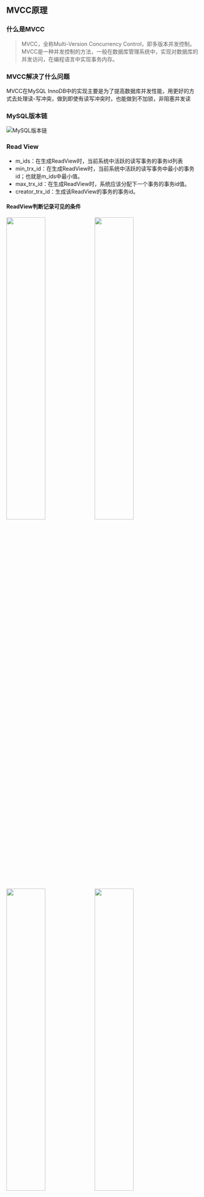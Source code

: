 ## MVCC原理
### 什么是MVCC
> MVCC，全称Multi-Version Concurrency Control，即多版本并发控制。MVCC是一种并发控制的方法，一般在数据库管理系统中，实现对数据库的并发访问，在编程语言中实现事务内存。

### MVCC解决了什么问题
MVCC在MySQL InnoDB中的实现主要是为了提高数据库并发性能，用更好的方式去处理读-写冲突，做到即使有读写冲突时，也能做到不加锁，非阻塞并发读
### MySQL版本链
![MySQL版本链](https://img-blog.csdnimg.cn/20210709225948254.jpg?x-oss-process=image/watermark,type_ZmFuZ3poZW5naGVpdGk,shadow_10,text_aHR0cHM6Ly9ibG9nLmNzZG4ubmV0L0xfQmxvZw==,size_16,color_FFFFFF,t_70#pic_center)
### Read View
* m_ids：在生成ReadView时，当前系统中活跃的读写事务的事务id列表
* min_trx_id：在生成ReadView时，当前系统中活跃的读写事务中最小的事务id；也就是m_ids中最小值。
* max_trx_id：在生成ReadView时，系统应该分配下一个事务的事务id值。
* creator_trx_id：生成该ReadView的事务的事务id。

#### ReadView判断记录可见的条件
 <img src="https://img-blog.csdnimg.cn/20210708234404693.jpg"   width="45%">
 <img src="https://img-blog.csdnimg.cn/20210709220018294.jpg"   width="45%">
 <img src="https://img-blog.csdnimg.cn/20210709220526421.jpg"   width="45%">
 <img src="https://img-blog.csdnimg.cn/20210709221401840.jpg"   width="45%">

### 什么是当前读和快照读
* 当前读

像select lock in share mode(共享锁), select for update ; update, insert ,delete(排他锁)这些操作都是一种当前读，为什么叫当前读？就是它读取的是记录的最新版本，读取时还要保证其他并发事务不能修改当前记录，会对读取的记录进行加锁。

* 快照读

像不加锁的select操作就是快照读，即不加锁的非阻塞读；快照读的前提是隔离级别不是串行级别，串行级别下的快照读会退化成当前读；之所以出现快照读的情况，是基于提高并发性能的考虑，快照读的实现是基于多版本并发控制，即MVCC,可以认为MVCC是行锁的一个变种，但它在很多情况下，避免了加锁操作，降低了开销；既然是基于多版本，即快照读可能读到的并不一定是数据的最新版本，而有可能是之前的历史版本
> MVCC就是为了实现读-写冲突不加锁，而这个读指的就是快照读, 而非当前读，当前读实际上是一种加锁的操作，是悲观锁的实现



参考资料

> 《MySQL是怎样运行的-从根儿上理解MySQL》
